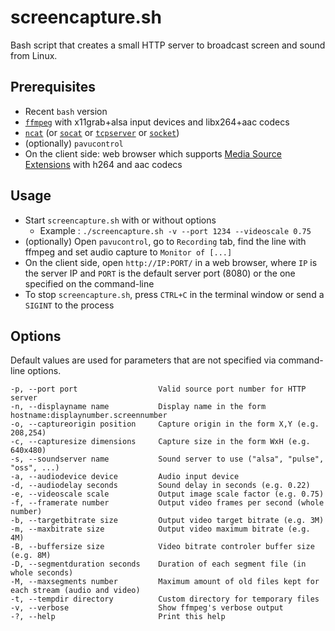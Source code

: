 # screencapture.sh

Bash script that creates a small HTTP server to broadcast screen and sound from Linux.

## Prerequisites

* Recent `bash` version
* [`ffmpeg`](https://ffmpeg.org/about.html) with x11grab+alsa input devices and libx264+aac codecs
* [`ncat`](https://nmap.org/ncat/) (or [`socat`](http://www.dest-unreach.org/socat/) or [`tcpserver`](http://cr.yp.to/ucspi-tcp/tcpserver.html) or [`socket`](http://manpages.ubuntu.com/manpages/trusty/man1/socket.1.html))
* (optionally) `pavucontrol`
* On the client side: web browser which supports [Media Source Extensions](https://w3c.github.io/media-source/) with h264 and aac codecs

## Usage

* Start `screencapture.sh` with or without options
  * Example : `./screencapture.sh -v --port 1234 --videoscale 0.75`
* (optionally) Open `pavucontrol`, go to `Recording` tab, find the line with ffmpeg and set audio capture to `Monitor of [...]`
* On the client side, open `http://IP:PORT/` in a web browser, where `IP` is the server IP and `PORT` is the default server port (8080) or the one specified on the command-line
* To stop `screencapture.sh`, press `CTRL+C` in the terminal window or send a `SIGINT` to the process

## Options

Default values are used for parameters that are not specified via command-line options.
```
-p, --port port                  Valid source port number for HTTP server
-n, --displayname name           Display name in the form hostname:displaynumber.screennumber
-o, --captureorigin position     Capture origin in the form X,Y (e.g. 208,254)
-c, --capturesize dimensions     Capture size in the form WxH (e.g. 640x480)
-s, --soundserver name           Sound server to use ("alsa", "pulse", "oss", ...)
-a, --audiodevice device         Audio input device
-d, --audiodelay seconds         Sound delay in seconds (e.g. 0.22)
-e, --videoscale scale           Output image scale factor (e.g. 0.75)
-f, --framerate number           Output video frames per second (whole number)
-b, --targetbitrate size         Output video target bitrate (e.g. 3M)
-m, --maxbitrate size            Output video maximum bitrate (e.g. 4M)
-B, --buffersize size            Video bitrate controler buffer size (e.g. 8M)
-D, --segmentduration seconds    Duration of each segment file (in whole seconds)
-M, --maxsegments number         Maximum amount of old files kept for each stream (audio and video)
-t, --tempdir directory          Custom directory for temporary files
-v, --verbose                    Show ffmpeg's verbose output
-?, --help                       Print this help
```
